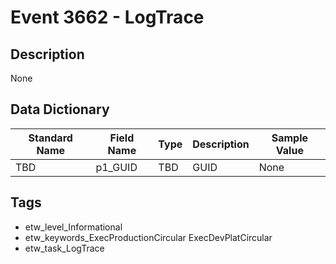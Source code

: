 # Event 3662 - LogTrace

## Description
None

## Data Dictionary
|Standard Name|Field Name|Type|Description|Sample Value|
|---|---|---|---|---|
|TBD|p1_GUID|TBD|GUID|None|None|

## Tags
* etw_level_Informational
* etw_keywords_ExecProductionCircular ExecDevPlatCircular
* etw_task_LogTrace